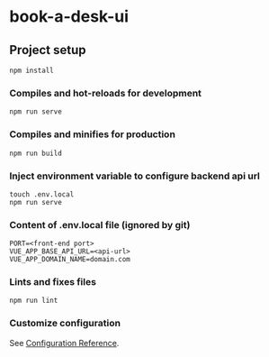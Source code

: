 # book-a-desk-ui

## Project setup
```
npm install
```

### Compiles and hot-reloads for development
```
npm run serve
```

### Compiles and minifies for production
```
npm run build
```

### Inject environment variable to configure backend api url
```
touch .env.local
npm run serve
```
### Content of .env.local file (ignored by git)
```
PORT=<front-end port>
VUE_APP_BASE_API_URL=<api-url>
VUE_APP_DOMAIN_NAME=domain.com
```


### Lints and fixes files
```
npm run lint
```

### Customize configuration
See [Configuration Reference](https://cli.vuejs.org/config/).
